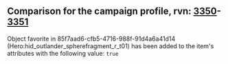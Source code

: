## Comparison for the campaign profile, rvn: [3350](https://github.com/PRO100KatYT/FortniteProfileRevisions/tree/main/profiles/campaign/3350%20campaign.json)-[3351](https://github.com/PRO100KatYT/FortniteProfileRevisions/tree/main/profiles/campaign/3351%20campaign.json)

Object favorite in 85f7aad6-cfb5-4716-988f-91d4a6a41d14 (Hero:hid_outlander_spherefragment_r_t01) has been added to the item's attributes with the following value: `true`
<br><br>
